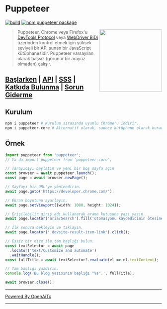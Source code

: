 # Puppeteer

[![build](https://github.com/puppeteer/puppeteer/actions/workflows/ci.yml/badge.svg?branch=main)](https://github.com/puppeteer/puppeteer/actions/workflows/ci.yml)
[![npm puppeteer package](https://img.shields.io/npm/v/puppeteer.svg)](https://npmjs.org/package/puppeteer)

<img src="https://user-images.githubusercontent.com/10379601/29446482-04f7036a-841f-11e7-9872-91d1fc2ea683.png" height="200" align="right"/>

> Puppeteer, Chrome veya Firefox'u
> [DevTools Protocol](https://chromedevtools.github.io/devtools-protocol/) veya [WebDriver BiDi](https://pptr.dev/webdriver-bidi)
> üzerinden kontrol etmek için yüksek seviyeli bir API sunan bir JavaScript kütüphanesidir.
> Puppeteer varsayılan olarak başsız (görünür bir arayüz olmadan) çalışır.

## [Başlarken](https://pptr.dev/docs) | [API](https://pptr.dev/api) | [SSS](https://pptr.dev/faq) | [Katkıda Bulunma](https://pptr.dev/contributing) | [Sorun Giderme](https://pptr.dev/troubleshooting)

## Kurulum

```bash npm2yarn
npm i puppeteer # Kurulum sırasında uyumlu Chrome'u indirir.
npm i puppeteer-core # Alternatif olarak, sadece kütüphane olarak kurar, Chrome indirmez.
```

## Örnek

```ts
import puppeteer from 'puppeteer';
// Ya da import puppeteer from 'puppeteer-core';

// Tarayıcıyı başlatın ve yeni bir boş sayfa açın
const browser = await puppeteer.launch();
const page = await browser.newPage();

// Sayfayı bir URL'ye yönlendirin.
await page.goto('https://developer.chrome.com/');

// Ekran boyutunu ayarlayın.
await page.setViewport({width: 1080, height: 1024});

// Erişilebilir giriş adı kullanarak arama kutusuna yazı yazın.
await page.locator('aria/Search').fill('otomasyonu kaydedicinin ötesine taşı');

// İlk sonuca bekleyin ve tıklayın.
await page.locator('.devsite-result-item-link').click();

// Eşsiz bir dize ile tam başlığı bulun.
const textSelector = await page
  .locator('text/Customize and automate')
  .waitHandle();
const fullTitle = await textSelector?.evaluate(el => el.textContent);

// Tam başlığı yazdırın.
console.log('Bu blog yazısının başlığı "%s".', fullTitle);

await browser.close();
```

---

[Powered By OpenAiTx](https://github.com/OpenAiTx/OpenAiTx)

---
